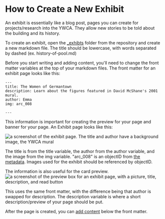 # How to Create a New Exhibit 

An exhibit is essentially like a blog post, pages you can create for projects/research into the YWCA. They allow new stories to be told about the building and its history.

To create an exhibit, open the [_exhibts](../_exhibits/) folder from the repository and create a new markdown file. The title should be lowercase, with words separated by dashed (ex. history-of-pool.md)

Before you start writing and adding content, you'll need to change the front matter variables at the top of your markdown files. The front matter for an exhibit page looks like this:

```
---
title: The Women of Germantown
description: Learn about the figures featured in David McShane's 2001 mural.
author: Emma
img: arc_008

---

```

This information is important for creating the preview for your page and banner for your page. An Exhibit page looks like this:

![a screenshot of the exhibit page. The title and author have a background image, the YWCA mural](screenshots/exhibit-1.png)

The title is from the title variable, the author from the author variable, and the image from the img variable. "arc_008" is an objectID from [the metadata](metadata-docs.md). Images used for the exhibit should be referenced by objectID.

The information is also useful for the card preview.
![a screenshot of the preview box for an exhibit page, with a picture, title, description, and read button](screenshots/exhibit-2.png)


This uses the same front matter, with the difference being that author is swapped for description. The description variable is where a short description/preview of your page should be put.

After the page is created, you can [add content](adding-content.md) below the front matter.
